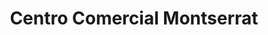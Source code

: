 ---
title: "Centro Comercial Montserrat"
url: /zona-4-mixco/centro-comercial-montserrat/
shop: Einkaufszentrum
---